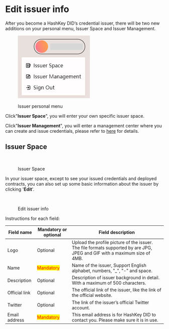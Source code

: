 # Edit issuer info

After you become a HashKey DID‘s credential issuer, there will be two new additions on your personal menu, Issuer Space and Issuer Management.

<figure><img src="../.gitbook/assets/image.png" alt=""><figcaption><p>Issuer personal menu</p></figcaption></figure>

Click"**Issuer Space**", you will enter your own specific issuer space.&#x20;

Click"**Issuer Management**", you will enter a management center where you can create and issue credentials, please refer to [here](issuer-a-credential/) for details.

## Issuer Space

<figure><img src="https://lh5.googleusercontent.com/ypC8z1jv3dmOS-FrkQ26bDtfT2_Mtlk97igaHMWGm7lVNHUfL53qU6xmls_47a7EFklt1PDauD_kSimy9-50TMRWfqhdYaKsaxiyC8SRLxQmY9247qhtM9gZlAvlzSl1nJRZike5O918698ujBt4pt7g7Z34X62TbcUJOB7ZUKAYiuCt5b6ATXM-5n_2Ig" alt=""><figcaption><p>Issuer Space</p></figcaption></figure>

In your issuer space, except to see your issued credentials and deployed contracts, you can also set up some basic information about the issuer by clicking '**Edit**'.

<figure><img src="https://lh4.googleusercontent.com/G_3hcXhhvpnh1rlTLPUJGgjpKNVI3qyyOYAqLtVx6ZJsIFVK3TlTwoqTxCECZvmNbsTZ2jAsjUU7dGGw4ZWqFK-LQy3NlRUnyCM0-rhvDqZu9Y-2es781Bl4y0ga839S1ALMIFH7qCEzHyziFMxz3og1gCgBG6pPa-kWnomBq8ibB_uDxI91KkFeiVWFNw" alt=""><figcaption><p>Edit issuer info</p></figcaption></figure>

Instructions for each field:

| Field name    | Mandatory or optional                     | Field description                                                                                                         |
| ------------- | ----------------------------------------- | ------------------------------------------------------------------------------------------------------------------------- |
| Logo          | Optional                                  | Upload the profile picture of the issuer. The file formats supported by are JPG, JPEG and GIF with a maximum size of 4MB. |
| Name          | <mark style="color:red;">Mandatory</mark> | Name of the issuer, Support English alphabet, numbers, "\_", "-" and space.                                               |
| Description   | Optional                                  | Description of issuer background in detail. With a maximum of 500 characters.                                             |
| Official link | Optional                                  | The official link of the issuer, like the link of the official website.                                                   |
| Twitter       | Optional                                  | The link of the issuer’s official Twitter account.                                                                        |
| Email address | <mark style="color:red;">Mandatory</mark> | This email address is for HashKey DID to contact you. Please make sure it is in use.                                      |
